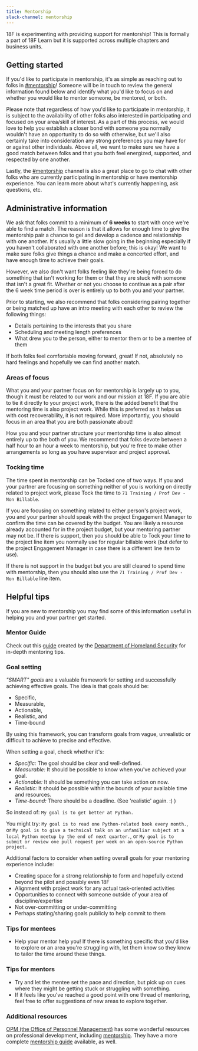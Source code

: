 ```yaml
---
title: Mentorship
slack-channel: mentorship
---
```


18F is experimenting with providing support for mentorship!  This is formally a part of 18F Learn but it is supported across multiple chapters and business units.

## Getting started

If you'd like to participate in mentorship, it's as simple as reaching out to folks in [#mentorship](https://gsa-tts.slack.com/messages/mentorship)!  Someone will be in touch to review the general information found below and identify what you'd like to focus on and whether you would like to mentor someone, be mentored, or both.

Please note that regardless of how you'd like to participate in mentorship, it is subject to the availability of other folks also interested in participating and focused on your area/skill of interest.  As a part of this process, we would love to help you establish a closer bond with someone you normally wouldn't have an opportunity to do so with otherwise, but we'll also certainly take into consideration any strong preferences you may have for or against other individuals.  Above all, we want to make sure we have a good match between folks and that you both feel energized, supported, and respected by one another.

Lastly, the [#mentorship](https://gsa-tts.slack.com/messages/mentorship) channel is also a great place to go to chat with other folks who are currently participating in mentorship or have mentorship experience.  You can learn more about what's currently happening, ask questions, etc.

## Administrative information

We ask that folks commit to a minimum of **6 weeks** to start with once we're able to find a match.  The reason is that it allows for enough time to give the mentorship pair a chance to gel and develop a cadence and relationship with one another.  It's usually a little slow going in the beginning especially if you haven't collaborated with one another before; this is okay!  We want to make sure folks give things a chance and make a concerted effort, and have enough time to achieve their goals.

However, we also don't want folks feeling like they're being forced to do something that isn't working for them or that they are stuck with someone that isn't a great fit.  Whether or not you choose to continue as a pair after the 6 week time period is over is entirely up to both you and your partner.

Prior to starting, we also recommend that folks considering pairing together or being matched up have an intro meeting with each other to review the following things:

* Details pertaining to the interests that you share
* Scheduling and meeting length preferences
* What drew you to the person, either to mentor them or to be a mentee of them

If both folks feel comfortable moving forward, great!  If not, absolutely no hard feelings and hopefully we can find another match.

### Areas of focus

What you and your partner focus on for mentorship is largely up to you, though it must be related to our work and our mission at 18F.  If you are able to tie it directly to your project work, there is the added benefit that the mentoring time is also project work.  While this is preferred as it helps us with cost recoverability, it is not required.  More importantly, you should focus in an area that you are both passionate about!

How you and your partner structure your mentorship time is also almost entirely up to the both of you.  We recommend that folks devote between a half hour to an hour a week to mentorship, but you're free to make other arrangements so long as you have supervisor and project approval.

### Tocking time

The time spent in mentorship can be Tocked one of two ways.  If you and your partner are focusing on something neither of you is working on directly related to project work, please Tock the time to  `71 Training / Prof Dev - Non Billable`.

If you are focusing on something related to either person's project work, you and your partner should speak with the project Engagement Manager to confirm the time can be covered by the budget.  You are likely a resource already accounted for in the project budget, but your mentoring partner may not be.  If there is support, then you should be able to Tock your time to the project line item you normally use for regular billable work (but defer to the project Engagement Manager in case there is a different line item to use).

If there is not support in the budget but you are still cleared to spend time with mentorship, then you should also use the `71 Training / Prof Dev - Non Billable` line item.

## Helpful tips

If you are new to mentorship you may find some of this information useful in helping you and your partner get started.

### Mentor Guide

Check out this [guide](https://drive.google.com/a/gsa.gov/file/d/0B7tsisHW8-MVTzdXTG8wOS01Q2c/view?usp=sharing) created by the [Department of Homeland Security](https://www.dhs.gov/) for in-depth mentoring tips.

### Goal setting

*"SMART" goals* are a valuable framework for setting and successfully achieving effective goals. The idea is that goals should be:

* Specific,
* Measurable,
* Actionable,
* Realistic, and
* Time-bound

By using this framework, you can transform goals from vague, unrealistic or difficult to achieve to precise and effective.

When setting a goal, check whether it's:

* *Specific:* The goal should be clear and well-defined.
* *Measurable:* It should be possible to know when you've achieved your goal.
* *Actionable:* It should be something you can take action on now.
* *Realistic:* It should be possible within the bounds of your available time and resources.
* *Time-bound:* There should be a deadline. (See 'realistic' again. :) )

So instead of:
`My goal is to get better at Python.`

You might try:
`My goal is to read one Python-related book every month.`, or
`My goal is to give a technical talk on an unfamiliar subject at a local Python meetup by the end of next quarter.`, or
`My goal is to submit or review one pull request per week on an open-source Python project.`

Additional factors to consider when setting overall goals for your mentoring experience include:

* Creating space for a strong relationship to form and hopefully extend beyond the pilot and possibly even 18F
* Alignment with project work for any actual task-oriented activities
* Opportunities to connect with someone outside of your area of discipline/expertise
* Not over-committing or under-committing
* Perhaps stating/sharing goals publicly to help commit to them

### Tips for mentees

* Help your mentor help you! If there is something specific that you'd like to explore or an area you're struggling with, let them know so they know to tailor the time around these things.

### Tips for mentors

* Try and let the mentee set the pace and direction, but pick up on cues where they might be getting stuck or struggling with something.
* If it feels like you've reached a good point with one thread of mentoring, feel free to offer suggestions of new areas to explore together.

### Additional resources

[OPM (the Office of Personnel Management)](https://www.opm.gov/) has some wonderful resources on professional development, including [mentorship](https://www.opm.gov/policy-data-oversight/training-and-development/career-development/#url=Mentoring).  They have a more complete [mentorship guide](https://www.opm.gov/policy-data-oversight/training-and-development/career-development/bestpractices-mentoring.pdf) available, as well.
